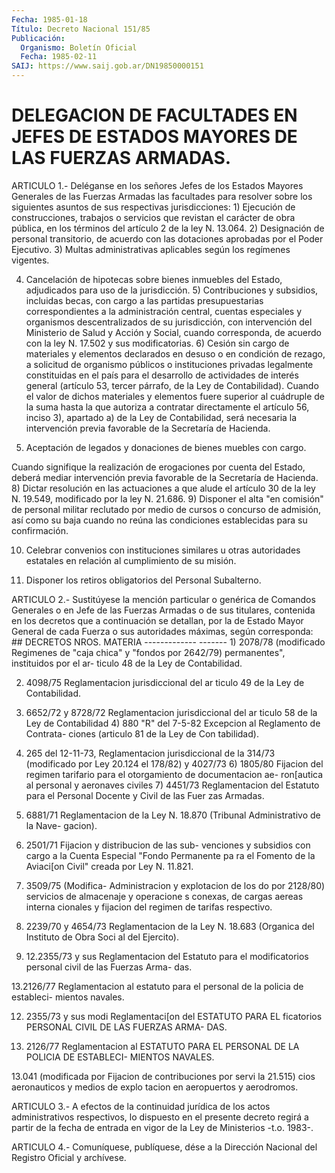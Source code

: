 ```yaml
---
Fecha: 1985-01-18
Título: Decreto Nacional 151/85
Publicación:
  Organismo: Boletín Oficial
  Fecha: 1985-02-11
SAIJ: https://www.saij.gob.ar/DN19850000151
---
```

# DELEGACION DE FACULTADES EN JEFES DE ESTADOS MAYORES DE LAS FUERZAS ARMADAS.

<a id="1"></a>
ARTICULO  1.-  Deléganse  en  los señores Jefes de los Estados Mayores  Generales  de  las  Fuerzas Armadas  las  facultades  para resolver  sobre  los  siguientes    asuntos    de  sus  respectivas jurisdicciones:  1) Ejecución de construcciones, trabajos o servicios  que  revistan el carácter de obra pública, en los términos del artículo 2  de  la ley N. 13.064.  2)   Designación  de  personal  transitorio,  de  acuerdo  con  las dotaciones aprobadas por el Poder Ejecutivo.  3) Multas  administrativas aplicables según los regímenes vigentes.

4) Cancelación  de  hipotecas  sobre  bienes  inmuebles del Estado, adjudicados para uso de la jurisdicción.  5) Contribuciones y subsidios, incluidas becas,  con  cargo  a  las partidas   presupuestarias  correspondientes  a  la  administración central, cuentas  especiales  y  organismos  descentralizados de su jurisdicción, con intervención del Ministerio  de  Salud y Acción y Social, cuando corresponda, de acuerdo con la ley N.  17.502  y sus modificatorias.  6)  Cesión sin cargo de materiales y elementos declarados en desuso o en  condición  de  rezago,  a  solicitud  de organismo públicos o instituciones privadas legalmente constituidas  en  el país para el desarrollo de actividades de interés general (artículo  53,  tercer párrafo,  de  la  Ley  de  Contabilidad). Cuando el valor de dichos materiales y elementos fuere  superior al  cuádruple  de  la  suma hasta  la  que  autoriza  a  contratar directamente el artículo 56, inciso 3), apartado a) de la Ley  de  Contabilidad,  será necesaria la  intervención  previa  favorable  de  la Secretaría de Hacienda.

7) Aceptación de legados y donaciones de bienes  muebles con cargo.

Cuando  signifique  la  realización de erogaciones por  cuenta  del Estado,  deberá  mediar  intervención    previa   favorable  de  la Secretaría de Hacienda.  8) Dictar resolución en las actuaciones a que alude  el artículo 30 de  la  ley N.  19.549,  modificado  por  la  ley N. 21.686.  9)  Disponer  el  alta "en comisión" de personal militar  reclutado por medio de cursos  o  concurso  de  admisión,  así  como  su baja cuando  no reúna las condiciones establecidas para su confirmación.

10)  Celebrar    convenios  con  instituciones  similares  u  otras autoridades estatales  en  relación  al  cumplimiento de su misión.

11)  Disponer  los  retiros obligatorios del  Personal  Subalterno.

<a id="2"></a>
ARTICULO  2.-  Sustitúyese la mención particular o genérica de Comandos Generales o  en  Jefe  de  las  Fuerzas  Armadas  o de sus titulares,   contenida  en  los  decretos  que  a  continuación  se detallan, por  la  de  Estado  Mayor  General  de cada Fuerza o sus autoridades máximas, según corresponda: ##    DECRETOS NROS.                      MATERIA    -------------                       ------- 1) 2078/78 (modificado   Regimenes de "caja chica" y "fondos por 2642/79)            permanentes", instituidos por el ar-                          ticulo 48 de la Ley de Contabilidad.

2) 4098/75               Reglamentacion jurisdiccional del ar                         ticulo 49 de la Ley de Contabilidad.

3) 6652/72 y 8728/72     Reglamentacion jurisdiccional del ar                         ticulo 58 de la Ley de Contabilidad 4) 880 "R" del 7-5-82    Excepcion al Reglamento de Contrata-                         ciones (articulo 81 de la Ley de Con                          tabilidad).

5) 265 del 12-11-73,     Reglamentacion jurisdiccional de la 314/73 (modificado por   Ley 20.124 el 178/82) y 4027/73 6) 1805/80               Fijacion del regimen tarifario para                         el otorgamiento de documentacion ae-                          ron[autica al personal y aeronaves                          civiles 7) 4451/73               Reglamentacion del Estatuto para el                         Personal Docente y Civil de las Fuer                          zas Armadas.

8) 6881/71               Reglamentacion de la Ley N. 18.870                         (Tribunal Administrativo de la Nave-                          gacion).

9) 2501/71               Fijacion y distribucion de las sub-                         venciones y subsidios con cargo a la                          Cuenta Especial "Fondo Permanente pa                          ra el Fomento de la Aviaci[on Civil"                          creada por Ley N. 11.821.

10) 3509/75 (Modifica-   Administracion y explotacion de los do por 2128/80)         servicios de almacenaje y operacione                          s conexas, de cargas aereas interna                          cionales y fijacion del regimen de                          tarifas respectivo.

11) 2239/70 y 4654/73    Reglamentacion de la Ley N. 18.683                         (Organica del Instituto de Obra Soci                          al del Ejercito).

11) 12.2355/73 y sus     Reglamentacion del Estatuto para el modificatorios          personal civil de las Fuerzas Arma-                          das.

13.2126/77           Reglamentacion al estatuto para el                         personal de la policia de estableci-                          mientos navales.

12) 2355/73 y sus modi   Reglamentaci[on del ESTATUTO PARA EL ficatorios              PERSONAL CIVIL DE LAS FUERZAS ARMA-                          DAS.

13) 2126/77              Reglamentacion al ESTATUTO PARA EL                         PERSONAL DE LA POLICIA DE ESTABLECI-                          MIENTOS NAVALES.

13.041 (modificada por   Fijacion de contribuciones por servi la 21.515)              cios aeronauticos y medios de explo                          tacion en aeropuertos y  aerodromos.

<a id="3"></a>
ARTICULO 3.- A efectos de la continuidad jurídica de los actos administrativos  respectivos,  lo  dispuesto en el presente decreto regirá  a partir de la fecha de entrada  en  vigor  de  la  Ley  de Ministerios -t.o. 1983-.

<a id="4"></a>
ARTICULO  4.-  Comuníquese,  publíquese,  dése  a la Dirección Nacional del Registro Oficial y archívese.